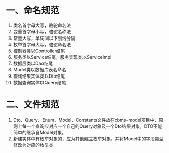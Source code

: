 
# 一、命名规范
1.	类名首字母大写，骆驼命名法
1.	变量首字母小写，骆驼名称法
1.	常量大写，单词间以下划线分隔
1.	枚举首字母大写，骆驼命名法
1.	控制器类以Controller结尾
1.	服务类以Service结尾，服务实现类以ServiceImpl
1.	数据层类以Dao结尾
1.	Model类以数据库表名命名
1.	查询结果实体类以Dto结尾
1.	数据查询实体以Query结尾

# 二、文件规范
1.	Dto、Query、Enum、Model、Constants文件放在cbms-model项目中，原则上每一个查询应对应一个自己的Query对象及一个Dto结果对象，DTO不能简单的继承自Model对象。
1.	新建实体中有枚举对象的，应为其他建立枚举对象，并将Model中的字段类型修改为对应的枚举类
